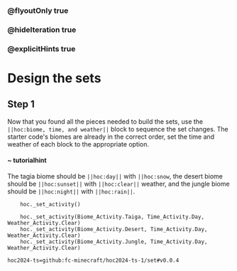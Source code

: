 ### @flyoutOnly true
### @hideIteration true
### @explicitHints true

# Design the sets

## Step 1
Now that you found all the pieces needed to build the sets, use the ``||hoc:biome, time, and weather||`` block to sequence the set changes. The starter code's biomes are already in the correct order, set the time and weather of each block to the appropriate option. 

#### ~ tutorialhint
The tagia biome should be ``||hoc:day||`` with ``||hoc:snow``, the desert biome should be ``||hoc:sunset||`` with ``||hoc:clear||`` weather, and the jungle biome should be ``||hoc:night||`` with ``||hoc:rain||``.

```ghost
    hoc._set_activity()
```
```template
    hoc._set_activity(Biome_Activity.Taiga, Time_Activity.Day, Weather_Activity.Clear)
    hoc._set_activity(Biome_Activity.Desert, Time_Activity.Day, Weather_Activity.Clear)
    hoc._set_activity(Biome_Activity.Jungle, Time_Activity.Day, Weather_Activity.Clear)
```

```package
hoc2024-ts=github:fc-minecraft/hoc2024-ts-1/set#v0.0.4
```